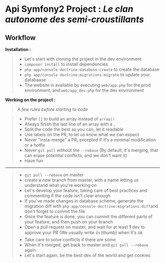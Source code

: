 Api Symfony2 Project : *Le clan autonome des semi-croustillants*
=============

Workflow
--------

**Installation :**

> - Let's start with cloning the project in the dev environment 
> - `composer install` to install dependencies
> - `php app/console doctrine:database:create` to create the database
> - `php app/console doctrine:migrations:migrate` to update your databaase
> - The website is available by executing `web/app.php` for the prod environment, and `web/app_dev.php` for the dev environment

**Working on the project :**

> *A few rules before starting to code*

> - Prefer `[]` to build an array instead of `array()`
> - Always finish the last line of an array with a `,`
> - Split the code the best as you can, let it readable
> - Use labels on the PR, to let us know what we can expect
> - Never "insta-merge" a PR, excepted if it's a minimal modification or a hotfix
> - Never `git pull` without the `--rebase` (By default, it's merging, that can erase potential conflicts, and we don't want it)
> - Have fun

---------- 

> - `git pull --rebase` on master
> - create a new branch from master, with a name letting us understand what you're working on
> - Let's develop your feature, taking care of best practices and commenting if the code isn't clear enough 
> - If you've made changes in database scheme, generate the migration diff with `php app/console doctrine:migrations:diff`and don't forget to commit the file
> - Once the feature is done, you can commit the different parts of your feature, and then push on your branch
> - Open a pull request on master, and wait for at least **1** dev to approve your PR (We usually write :+1: (thumb) when it's ok
> - Take care to solve conflicts if there are some
> - When it's merged, get back to master and `git pull --rebase` again
> - Let's start again, be the best dev of the world and get cookies 

